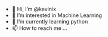 - 👋 Hi, I’m @kevinix
- 👀 I’m interested in Machine Learning
- 🌱 I’m currently learning python
- 📫 How to reach me ...

<!---
kevinix/kevinix is a ✨ special ✨ repository because its `README.md` (this file) appears on your GitHub profile.
You can click the Preview link to take a look at your changes.
--->
